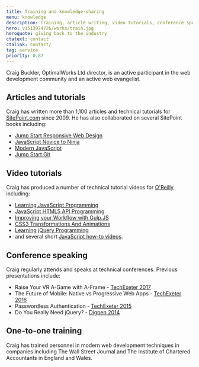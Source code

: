 ```yaml
---
title: Training and knowledge-sharing
menu: knowledge
description: Training, article writing, video tutorials, conference speaking, and knowledge-sharing throughout the IT industry.
hero: v1513974726/works/train.jpg
heroquote: giving back to the industry
ctatext: contact
ctalink: contact/
tag: service
priority: 0.87
---
```


Craig Buckler, OptimalWorks Ltd director, is an active participant in the web development community and an active web evangelist.


## Articles and tutorials
Craig has written more than 1,100 articles and technical tutorials for [SitePoint.com](https://www.sitepoint.com/author/craig-buckler/?aref=cbuckler) since 2009. He has also collaborated on several SitePoint books including:

* [Jump Start Responsive Web Design](https://www.sitepoint.com/premium/books/jump-start-responsive-web-design-2nd-edition?aref=cbuckler)
* [JavaScript Novice to Ninja](https://www.sitepoint.com/premium/books/javascript-novice-to-ninja?aref=cbuckler)
* [Modern JavaScript](http://shop.oreilly.com/product/9780995382756.do)
* [Jump Start Git](https://www.sitepoint.com/premium/books/jump-start-git?aref=cbuckler)


## Video tutorials
Craig has produced a number of technical tutorial videos for [O'Reilly](http://www.oreilly.com/pub/au/6665) including:

* [Learning JavaScript Programming](http://shop.oreilly.com/product/110000242.do)
* [JavaScript HTML5 API Programming](http://shop.oreilly.com/product/0636920038559.do)
* [Improving your Workflow with Gulp.JS](http://shop.oreilly.com/product/0636920038948.do)
* [CSS3 Transformations And Animations](http://shop.oreilly.com/product/110000261.do)
* [Learning jQuery Programming](http://shop.oreilly.com/product/110000326.do)
* and several short [JavaScript how-to videos](https://ssearch.oreilly.com/?i=1;q=Craig+Buckler;q1=Articles~2FBlogs;x1=t1&act=fc_contenttype_Articles/Blogs).


## Conference speaking
Craig regularly attends and speaks at technical conferences. Previous presentations include:

* Raise Your VR A-Game with A-Frame - [TechExeter 2017](http://conference.techexeter.uk)
* The Future of Mobile: Native vs Progressive Web Apps - [TechExeter 2016](http://conference.techexeter.uk)
* Passwordless Authentication - [TechExeter 2015](https://techexeter.uk/)
* Do You Really Need jQuery? - [Digpen 2014](https://www.plymouth.ac.uk/whats-on/digpen-7)


## One-to-one training
Craig has trained personnel in modern web development techniques in companies including The Wall Street Journal and The Institute of Chartered Accountants in England and Wales.
